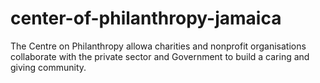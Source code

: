 center-of-philanthropy-jamaica
==============================

The Centre on Philanthropy allowa charities and nonprofit organisations collaborate with the private sector and Government to build a caring and giving community.